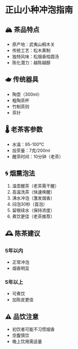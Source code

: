 # 正山小种冲泡指南

## 🏔️ 茶品特点
- 原产地：武夷山桐木关
- 传统工艺：松木熏制
- 独特风味：松烟香桂圆汤
- 陈化潜力：越陈越醇

## 🫖 传统器具
- 陶壶（300ml）
- 粗陶茶杯
- 竹制茶则
- 茶针

## 🌡️ 老茶客参数
- 水温：95-100℃
- 投茶量：7克/200ml
- 醒茶时间：10分钟（老茶）

## 🌀 烟熏泡法
1. 温壶醒茶（老茶需干醒）
2. 高温洗茶（快速唤醒）
3. 沸水冲泡（激发烟香）
4. 闷泡30秒（首泡）
5. 留根续水（保持浓度）
6. 煮饮更佳（老茶推荐）

## 🕰️ 陈茶建议
### 5年以内
- 正常冲泡
- 烟香明显

### 5年以上
- 可煮饮
- 加陈皮更佳

## ⚠️ 品饮注意
- 初饮者可能不习惯烟香
- 空腹慎饮
- 晚上饮用需适量